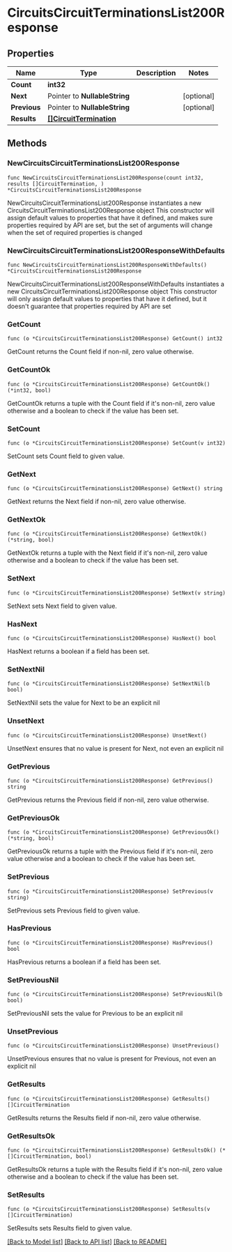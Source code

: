 # CircuitsCircuitTerminationsList200Response

## Properties

Name | Type | Description | Notes
------------ | ------------- | ------------- | -------------
**Count** | **int32** |  | 
**Next** | Pointer to **NullableString** |  | [optional] 
**Previous** | Pointer to **NullableString** |  | [optional] 
**Results** | [**[]CircuitTermination**](CircuitTermination.md) |  | 

## Methods

### NewCircuitsCircuitTerminationsList200Response

`func NewCircuitsCircuitTerminationsList200Response(count int32, results []CircuitTermination, ) *CircuitsCircuitTerminationsList200Response`

NewCircuitsCircuitTerminationsList200Response instantiates a new CircuitsCircuitTerminationsList200Response object
This constructor will assign default values to properties that have it defined,
and makes sure properties required by API are set, but the set of arguments
will change when the set of required properties is changed

### NewCircuitsCircuitTerminationsList200ResponseWithDefaults

`func NewCircuitsCircuitTerminationsList200ResponseWithDefaults() *CircuitsCircuitTerminationsList200Response`

NewCircuitsCircuitTerminationsList200ResponseWithDefaults instantiates a new CircuitsCircuitTerminationsList200Response object
This constructor will only assign default values to properties that have it defined,
but it doesn't guarantee that properties required by API are set

### GetCount

`func (o *CircuitsCircuitTerminationsList200Response) GetCount() int32`

GetCount returns the Count field if non-nil, zero value otherwise.

### GetCountOk

`func (o *CircuitsCircuitTerminationsList200Response) GetCountOk() (*int32, bool)`

GetCountOk returns a tuple with the Count field if it's non-nil, zero value otherwise
and a boolean to check if the value has been set.

### SetCount

`func (o *CircuitsCircuitTerminationsList200Response) SetCount(v int32)`

SetCount sets Count field to given value.


### GetNext

`func (o *CircuitsCircuitTerminationsList200Response) GetNext() string`

GetNext returns the Next field if non-nil, zero value otherwise.

### GetNextOk

`func (o *CircuitsCircuitTerminationsList200Response) GetNextOk() (*string, bool)`

GetNextOk returns a tuple with the Next field if it's non-nil, zero value otherwise
and a boolean to check if the value has been set.

### SetNext

`func (o *CircuitsCircuitTerminationsList200Response) SetNext(v string)`

SetNext sets Next field to given value.

### HasNext

`func (o *CircuitsCircuitTerminationsList200Response) HasNext() bool`

HasNext returns a boolean if a field has been set.

### SetNextNil

`func (o *CircuitsCircuitTerminationsList200Response) SetNextNil(b bool)`

 SetNextNil sets the value for Next to be an explicit nil

### UnsetNext
`func (o *CircuitsCircuitTerminationsList200Response) UnsetNext()`

UnsetNext ensures that no value is present for Next, not even an explicit nil
### GetPrevious

`func (o *CircuitsCircuitTerminationsList200Response) GetPrevious() string`

GetPrevious returns the Previous field if non-nil, zero value otherwise.

### GetPreviousOk

`func (o *CircuitsCircuitTerminationsList200Response) GetPreviousOk() (*string, bool)`

GetPreviousOk returns a tuple with the Previous field if it's non-nil, zero value otherwise
and a boolean to check if the value has been set.

### SetPrevious

`func (o *CircuitsCircuitTerminationsList200Response) SetPrevious(v string)`

SetPrevious sets Previous field to given value.

### HasPrevious

`func (o *CircuitsCircuitTerminationsList200Response) HasPrevious() bool`

HasPrevious returns a boolean if a field has been set.

### SetPreviousNil

`func (o *CircuitsCircuitTerminationsList200Response) SetPreviousNil(b bool)`

 SetPreviousNil sets the value for Previous to be an explicit nil

### UnsetPrevious
`func (o *CircuitsCircuitTerminationsList200Response) UnsetPrevious()`

UnsetPrevious ensures that no value is present for Previous, not even an explicit nil
### GetResults

`func (o *CircuitsCircuitTerminationsList200Response) GetResults() []CircuitTermination`

GetResults returns the Results field if non-nil, zero value otherwise.

### GetResultsOk

`func (o *CircuitsCircuitTerminationsList200Response) GetResultsOk() (*[]CircuitTermination, bool)`

GetResultsOk returns a tuple with the Results field if it's non-nil, zero value otherwise
and a boolean to check if the value has been set.

### SetResults

`func (o *CircuitsCircuitTerminationsList200Response) SetResults(v []CircuitTermination)`

SetResults sets Results field to given value.



[[Back to Model list]](../README.md#documentation-for-models) [[Back to API list]](../README.md#documentation-for-api-endpoints) [[Back to README]](../README.md)


